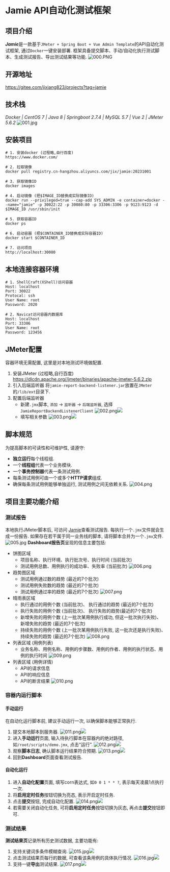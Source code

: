 # Jamie API自动化测试框架
## 项目介绍
***Jamie***是一款基于`JMeter + Spring Boot + Vue Admin Template`的API自动化测试框架, 通过`Docker`一键安装部署. 框架具备提交脚本、手动/自动化执行测试脚本、生成测试报告、导出测试结果等功能.
![000.PNG](src%2Fassets%2FREADME%2F000.PNG)
## 开源地址
https://gitee.com/jixiang823/projects?tag=jamie
## 技术栈
*Docker | CentOS 7 | Java 8 | Springboot 2.7.4 | MySQL 5.7 | Vue 2 | JMeter 5.6.2*
![001.jpg](src%2Fassets%2FREADME%2F001.jpg)
## 安装项目
```log
# 1. 安装docker (过程略,自行百度)
https://www.docker.com/

# 2. 拉取镜像
docker pull registry.cn-hangzhou.aliyuncs.com/jix/jamie:20231001

# 3. 获取镜像ID
docker images

# 4. 启动镜像 (把$IMAGE_ID替换成实际镜像ID)
docker run --privileged=true --cap-add SYS_ADMIN -e container=docker --name="jamie" -p 30022:22 -p 30080:80 -p 33306:3306 -p 9123:9123 -d  $IMAGE_ID /usr/sbin/init

# 5. 获取容器ID
docker ps

# 6. 启动容器 (把$CONTAINER_ID替换成实际容器ID)
docker start $CONTAINER_ID

# 7. 访问项目
http://localhost:30080
```

## 本地连接容器环境
```log
# 1. ShellCraft(XShell)访问容器
Host: localhost
Port: 30022
Protocal: ssh
User Name: root
Password: 2020

# 2. Navicat访问容器内数据库
Host: localhost
Port: 33306
User Name: root
Password: 123456
```

## JMeter配置
容器环境无需配置, 这里是对本地测试环境做配置.
1. 安装JMeter (过程略,自行百度)
   https://dlcdn.apache.org//jmeter/binaries/apache-jmeter-5.6.2.zip
2. 引入后端监听器
   将`jamie-report-backend-listener.jar`放置在`JMeter`的`/lib/ext`目录下.
3. 配置后端监听器
    * 新建`.jmx`脚本, `添加` -> `监听器` -> `后端监听器`, 选择 `JamieReportBackendListenerClient`
      ![002.png](src%2Fassets%2FREADME%2F002.png)![](image.png)<!-- {"width":679} -->
    * 填写相关参数
      ![003.png](src%2Fassets%2FREADME%2F003.png)![](image%202.png)
## 脚本规范
为提高脚本的可读性和可维护性, 请遵守:
* **独立运行**每个线程组.
* 一个**线程组**代表一个业务模块.
* 一个**事务控制器**代表一条测试用例.
* 每条测试用例可由一个或多个**HTTP请求**组成.
* 确保每条测试用例能够单独运行, 测试用例之间无依赖关系.
![004.png](src%2Fassets%2FREADME%2F004.png)
## 项目主要功能介绍
### 测试报告
本地执行JMeter脚本后, 可访问 [Jamie](http://localhost:30080/#/dashboard)查看测试报告. 每执行一个`.jmx`文件就会生成一份报告. 如果存在若干属于同一业务线的脚本, 请将脚本合并为一个`.jmx`文件.
![005.jpg](src%2Fassets%2FREADME%2F005.jpg)
**Dashboard报告页**呈现的信息主要包括:
* 饼图区域
   * 项目名称、执行环境、执行批次号、执行时间 (当前批次)
   * 测试用例总数、用例执行的成功率、失败率 (当前批次)
     ![006.png](src%2Fassets%2FREADME%2F006.png)
* 趋势图区域
   * 测试用例通过数的趋势 (最近的7个批次)
   * 测试用例失败数的趋势 (最近的7个批次)
   * 测试用例通过率的趋势 (最近的7个批次)
     ![007.png](src%2Fassets%2FREADME%2F007.png)
* 晴雨表区域
   * 执行通过的用例个数  (当前批次)、 执行通过的趋势 (最近的7个批次)
   * 执行失败的用例个数  (当前批次)、 执行失败的趋势(最近的7个批次)
   * 新增失败的用例个数 (上一批次某用例执行成功, 但这一批次执行失败)、 新增失败的趋势 (最近的7个批次)
   * 持续失败的用例个数 (上一批次某用例执行失败, 这一批次还是执行失败)、 持续失败的趋势 (最近的7个批次)
     ![008.png](src%2Fassets%2FREADME%2F008.png)
* 列表区域 (用例列表)
   * 业务名称、用例名称、用例的步骤数、用例的作者、用例的执行状态、用例的执行时间
     ![009.png](src%2Fassets%2FREADME%2F009.png)
* 列表区域 (用例详情)
   * API的请求信息
   * API的响应信息
   * API的断言结果
     ![010.png](src%2Fassets%2FREADME%2F010.png)
### 容器内运行脚本
#### 手动运行
在自动化运行脚本前, 建议手动运行一次, 以确保脚本能够正常执行.
1. 提交本地脚本到服务器.
   ![011.png](src%2Fassets%2FREADME%2F011.png)![](image%2016.png)
2. 进入**手动运行**页面, 输入待执行脚本在容器内的绝对路径, 如`/root/scripts/demo.jmx`, 点击“运行”.
   ![012.png](src%2Fassets%2FREADME%2F012.png)![](image%203.png)
3. 观察**脚本日志**, 确认脚本运行结果符合预期.
   ![013.png](src%2Fassets%2FREADME%2F013.png)![](image%204.png)
4. 回到**Dashboard**页面查看测试报告.

#### 自动化运行
1. 进入**自动化配置**页面, 填写corn表达式, 如`0 0 1 * * ?`, 表示每天凌晨1点执行一次.
2. 将**启用定时任务**按钮切换为亮态, 表示开启定时任务.
3. 点击**提交**按钮, 完成自动化配置.
   ![014.png](src%2Fassets%2FREADME%2F014.png)![](image%206.png)<!-- {"width":641} -->
4. 若需要关闭自动化任务, 可将**启用定时任务**按钮切换为灰态, 再点击**提交**按钮即可.

### 测试结果
**测试结果页**记录所有历史测试数据, 主要功能有:
1. 支持关键词多条件模糊查询.
   ![015.jpg](src%2Fassets%2FREADME%2F015.jpg)![](image%207.png)
2. 点击测试结果页每行的数据, 可查看该条用例的具体执行情况.
   ![016.jpg](src%2Fassets%2FREADME%2F016.jpg)![](image%209.png)
3. 支持一键**导出**测试结果.
   ![017.png](src%2Fassets%2FREADME%2F017.png)![](image%208.png)
